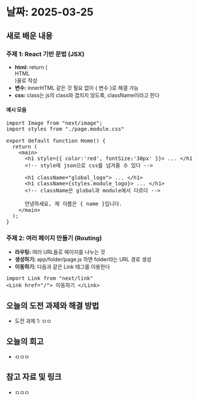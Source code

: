 # 날짜: 2025-03-25

## 새로 배운 내용
### 주제 1: React 기반 문법 (JSX)
- **html:** return (<main> HTML </main>)꼴로 작성
- **변수:** innerHTML 같은 것 필요 없이 { 변수 }로 해결 가능
- **css:** class는 js의 class와 겹치지 않도록, className이라고 한다

#### 예시 모음
<pre>
import Image from "next/image";
import styles from "./page.module.css"
  
export default function Home() {
  return (
    &lt;main&gt;
      &lt;h1 style={{ color:'red', fontSize:'30px' }}&gt ... &lt;/h1&gt;
      &lt;!-- style에 json으로 css를 넘겨줄 수 있다 --&gt
  
      &lt;h1 className="global_logo"&gt ... &lt;/h1&gt;
      &lt;h1 className={styles.module_logo}&gt ... &lt;/h1&gt;
      &lt;!-- className은 global과 module에서 다르다 --&gt
      
      안녕하세요, 제 이름은 { name }입니다.
    &lt;/main&gt;
  );
}
</pre>



### 주제 2: 여러 페이지 만들기 (Routing)
- **라우팅:** 여러 URL들로 페이지를 나누는 것
- **생성하기:** app/folder/page.js 하면 folder라는 URL 경로 생성
- **이동하기:** 다음과 같은 Link 태그를 이용한다
<pre>
import Link from "next/link"
&lt;Link href="/"&gt 이동하기 &lt;/Link&gt
</pre>

## 오늘의 도전 과제와 해결 방법
- 도전 과제 1: ㅁㅁ

## 오늘의 회고
- ㅁㅁㅁ
  
## 참고 자료 및 링크
- ㅁㅁㅁ
